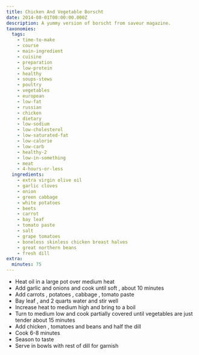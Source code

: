```yaml
---
title: Chicken And Vegetable Borscht
date: 2014-08-01T00:00:00.000Z
description: A yummy version of borscht from saveur magazine.
taxonomies:
  tags:
    - time-to-make
    - course
    - main-ingredient
    - cuisine
    - preparation
    - low-protein
    - healthy
    - soups-stews
    - poultry
    - vegetables
    - european
    - low-fat
    - russian
    - chicken
    - dietary
    - low-sodium
    - low-cholesterol
    - low-saturated-fat
    - low-calorie
    - low-carb
    - healthy-2
    - low-in-something
    - meat
    - 4-hours-or-less
  ingredients:
    - extra virgin olive oil
    - garlic cloves
    - onion
    - green cabbage
    - white potatoes
    - beets
    - carrot
    - bay leaf
    - tomato paste
    - salt
    - grape tomatoes
    - boneless skinless chicken breast halves
    - great northern beans
    - fresh dill
extra:
  minutes: 75
---
```

 - Heat oil in a large pot over medium heat
 - Add garlic and onions and cook until soft , about 10 minutes
 - Add carrots , potatoes , cabbage , tomato paste
 - Bay leaf , and 2 quarts water and stir well
 - Increase heat to medium high and bring to a boil
 - Turn to medium low and cook partially covered until vegetables are just tender about 15 minutes
 - Add chicken , tomatoes and beans and half the dill
 - Cook 6-8 minutes
 - Season to taste
 - Serve in bowls with rest of dill for garnish
